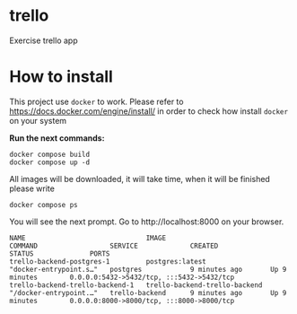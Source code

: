 # trello
Exercise trello app

# How to install
This project use `docker` to work. Please refer to https://docs.docker.com/engine/install/ in order to check how install `docker` on your system

**Run the next commands:**

```shell
docker compose build
docker compose up -d
```

All images will be downloaded, it will take time, when it will be finished please write
```shell
docker compose ps
```
You will see the next prompt. Go to http://localhost:8000 on your browser.

```shell
NAME                              IMAGE                           COMMAND                  SERVICE             CREATED             STATUS              PORTS
trello-backend-postgres-1         postgres:latest                 "docker-entrypoint.s…"   postgres            9 minutes ago       Up 9 minutes        0.0.0.0:5432->5432/tcp, :::5432->5432/tcp
trello-backend-trello-backend-1   trello-backend-trello-backend   "/docker-entrypoint.…"   trello-backend      9 minutes ago       Up 9 minutes        0.0.0.0:8000->8000/tcp, :::8000->8000/tcp
```
